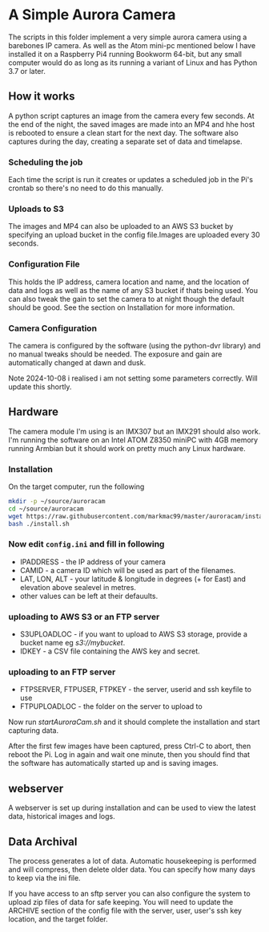 # A Simple Aurora Camera

The scripts in this folder implement a very simple aurora camera using a barebones IP camera.  As well as the Atom mini-pc mentioned below I have installed it on a Raspberry Pi4 running Bookworm 64-bit, but any small computer would do as long as its running a variant of Linux and has Python 3.7 or later. 

## How it works
A python script captures an image from the camera every few seconds. At the end of the night, the saved images are made into an MP4 and hhe host is rebooted to ensure a clean start for the next day. The software also captures during the day, creating a separate set of data and timelapse. 

### Scheduling the job
Each time the script is run it creates or updates a scheduled job in the Pi's crontab so there's no need to do this manually. 

### Uploads to S3
The images and MP4 can also be uploaded to an AWS S3 bucket by specifying an upload bucket in the config file.Images are uploaded every 30 seconds.  

### Configuration File
This holds the IP address, camera location and name, and the location of data and logs as well as the name of any S3 bucket if thats being used. You can also tweak the gain to set the camera to at night though the default should be good.  See the section on Installation for more information. 

### Camera Configuration
The camera is configured by the software (using the python-dvr library) and no manual tweaks should be needed. The exposure and gain are automatically changed at dawn and dusk. 

Note 2024-10-08 i realised i am not setting some parameters correctly. Will update this shortly. 

## Hardware
The camera module I'm using is an IMX307 but an IMX291 should also work.   
I'm running the software on an Intel ATOM Z8350 miniPC with 4GB memory running Armbian but it should work on pretty much any Linux hardware. 

### Installation
On the target computer, run the following  

``` bash
mkdir -p ~/source/auroracam
cd ~/source/auroracam
wget https://raw.githubusercontent.com/markmac99/master/auroracam/install.sh
bash ./install.sh
```

### Now edit `config.ini` and fill in following
  * IPADDRESS - the IP address of your camera
  * CAMID - a camera ID which will be used as part of the filenames. 
  * LAT, LON, ALT - your latitude & longitude in degrees (+ for East) and elevation above sealevel in metres. 
  * other values can be left at their defauults. 
  
### uploading to AWS S3 or an FTP server
  * S3UPLOADLOC - if you want to upload to AWS S3 storage, provide a bucket name eg *s3://mybucket*. 
  * IDKEY - a CSV file containing the AWS key and secret.
 
### uploading to an FTP server
  * FTPSERVER, FTPUSER, FTPKEY - the server, userid and ssh keyfile to use
  * FTPUPLOADLOC - the folder on the server to upload to
  
Now run *startAuroraCam.sh* and it should complete the installation and start capturing data.

After the first few images have been captured, press Ctrl-C to abort, then reboot the Pi. Log in again and wait one minute, then you should find that the software has automatically started up and is saving images.

## webserver
A webserver is set up during installation and can be used to view the latest data, historical images and logs. 

## Data Archival
The process generates a lot of data. Automatic housekeeping is performed and will compress, then delete
older data. You can specify how many days to keep via the ini file.

If you have access to an sftp server you can also configure the system to upload zip files of data for safe keeping. You will need to  update the ARCHIVE section of the config file with the server, user, user's ssh key location, and the target folder. 
